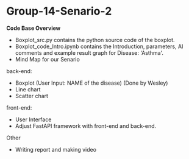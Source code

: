# Group-14-Senario-2




**Code Base Overview**
- Boxplot_src.py contains the python source code of the boxplot.
- Boxplot_code_Intro.ipynb contains the Introduction, parameters, AI comments and example result graph for Disease: 'Asthma'. 
- Mind Map for our Senario


 back-end:
  - Boxplot (User Input: NAME of the disease) (Done by Wesley) 
  - Line chart
  - Scatter chart

 front-end:
  - User Interface
  - Adjust FastAPI framework with front-end and back-end.

 Other
  - Writing report and making video
